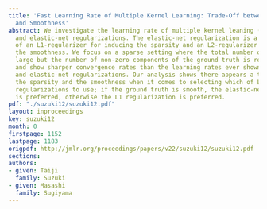 ```yaml
---
title: 'Fast Learning Rate of Multiple Kernel Learning: Trade-Off between Sparsity
  and Smoothness'
abstract: We investigate the learning rate of multiple kernel leaning (MKL) with L1
  and elastic-net regularizations. The elastic-net regularization is a composition
  of an L1-regularizer for inducing the sparsity and an L2-regularizer for controlling
  the smoothness. We focus on a sparse setting where the total number of kernels is
  large but the number of non-zero components of the ground truth is relatively small,
  and show sharper convergence rates than the learning rates ever shown for both L1
  and elastic-net regularizations. Our analysis shows there appears a trade-off between
  the sparsity and the smoothness when it comes to selecting which of L1 and elastic-net
  regularizations to use; if the ground truth is smooth, the elastic-net regularization
  is preferred, otherwise the L1 regularization is preferred.
pdf: "./suzuki12/suzuki12.pdf"
layout: inproceedings
key: suzuki12
month: 0
firstpage: 1152
lastpage: 1183
origpdf: http://jmlr.org/proceedings/papers/v22/suzuki12/suzuki12.pdf
sections: 
authors:
- given: Taiji
  family: Suzuki
- given: Masashi
  family: Sugiyama
---
```

